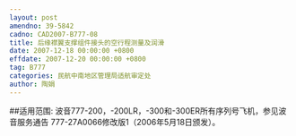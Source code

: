 ```yaml
---
layout: post
amendno: 39-5842
cadno: CAD2007-B777-08
title: 后缘襟翼支撑组件接头的空行程测量及润滑
date: 2007-12-18 00:00:00 +0800
effdate: 2007-12-20 00:00:00 +0800
tag: B777
categories: 民航中南地区管理局适航审定处
author: 陶娟
---
```


##适用范围:
波音777-200，-200LR，-300和-300ER所有序列号飞机，参见波音服务通告 777-27A0066修改版1（2006年5月18日颁发）。

